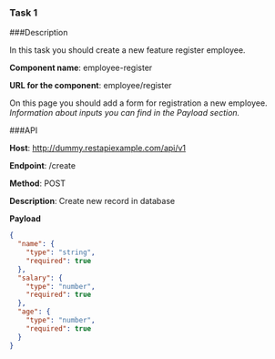 ### Task 1

###Description

In this task you should create a new feature register employee.

**Component name**:  employee-register

**URL for the component**: employee/register

On this page you should add a form for registration a new employee. *Information about inputs you can find in the Payload section.*

###API

**Host**: http://dummy.restapiexample.com/api/v1

**Endpoint**: /create

**Method**: POST

**Description**: Create new record in database

**Payload**

```json
{
  "name": {
    "type": "string",
    "required": true
  },
  "salary": {
    "type": "number",
    "required": true
  },
  "age": {
    "type": "number",
    "required": true
  }
}
```

